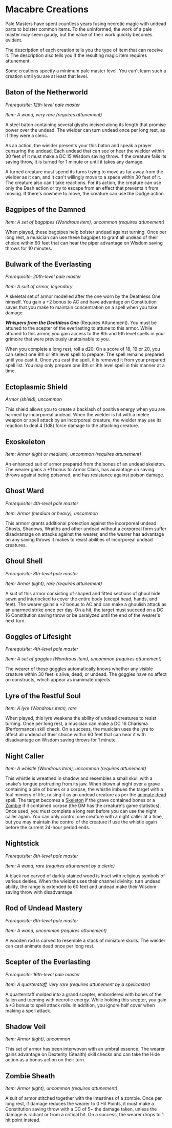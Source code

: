 # Macabre Creations
Pale Masters have spent countless years fusing necrotic magic with undead parts to bolster common items. To the uninformed, the work of a pale master may seem gaudy, but the value of their work quickly becomes evident.

The description of each creation tells you the type of item that can receive it. The description also tells you if the resulting magic item requires attunement.

Some creations specify a minimum pale master level. You can't learn such a creation until you are at least that level.

## Baton of the Netherworld
*Prerequisite: 12th-level pale master*

*Item: A wand, very rare (requires attunement)*

A steel baton containing several glyphs incised along its length that promise power over the undead. The wielder can turn undead once per long rest, as if they were a cleric. 

As an action, the wielder presents your this baton and speak a prayer censuring the undead. Each undead that can see or hear the wielder within 30 feet of it must make a DC 15 Wisdom saving throw. If the creature fails its saving throw, it is turned for 1 minute or until it takes any damage.

A turned creature must spend its turns trying to move as far away from the wielder as it can, and it can't willingly move to a space within 30 feet of it. The creature also can't take reactions. For its action, the creature can use only the Dash action or try to escape from an effect that prevents it from moving. If there's nowhere to move, the creature can use the Dodge action.

## Bagpipes of the Damned
*Item: A set of bagpipes (Wondrous item), uncommon (requires attunement)*

When played, these bagpipes help bolster undead against turning. Once per long rest, a musician can use these bagpipes to grant all undead of their choice within 60 feet that can hear the piper advantage on Wisdom saving throws for 10 minutes.

## Bulwark of the Everlasting
*Prerequisite: 20th-level pale master*

*Item: A suit of armor, legendary*

A skeletal set of armor modelled after the one worn by the Deathless One himself. You gain a +2 bonus to AC and have advantage on Constitution saves that you make to maintain concentration on a spell when you take damage.

***Whispers from the Deathless One*** (Requires Attunement). You must be attuned to the scepter of the everlasting to attune to this armor. While attuned to this armor, you gain access to the 8th and 9th level spells in your grimoire that were previously unattainable to you. 

When you complete a long rest, roll a d20. On a score of 18, 19 or 20, you can select one 8th or 9th level spell to prepare. The spell remains prepared until you cast it. Once you cast the spell, it is removed it from your prepared spell list. You may only prepare one 8th or 9th level spell in this manner at a time.

## Ectoplasmic Shield
*Armor (shield), uncommon*

This shield allows you to create a backlash of positive energy when you are harmed by incorporeal undead. When the wielder is hit with a melee weapon or spell attack by an incorporeal creature, the wielder may use its reaction to deal 4 (1d8) force damage to the attacking creature.

## Exoskeleton
*Item: Armor (light or medium), uncommon (requires attunement)*

An enhanced suit of armor prepared from the bones of an undead skeleton. The wearer gains a +1 bonus to Armor Class, has advantage on saving throws against being poisoned, and has resistance against poison damage.

## Ghost Ward
*Prerequisite: 4th-level pale master*

*Item: Armor (medium or heavy), uncommon*

This armorr grants additional protection against the incorporeal undead. Ghosts, Shadows, Wraiths and other undead without a corporeal form suffer disadvantage on attacks against the wearer, and the wearer has advantage on any saving throws it makes to resist abilities of incorporeal undead creatures.

## Ghoul Shell
*Prerequisite: 8th-level pale master*

*Item: Armor (light), rare (requires attunement)*

A suit of this armor consisting of shaped and fitted sections of ghoul hide sewn and interlocked to cover the entire body (except head, hands, and feet). The wearer gains a +2 bonus to AC and can make a ghoulish attack as an unarmed strike once per day. On a hit, the target must succeed on a DC 16 Constitution saving throw or be paralyzed until the end of the wearer's next turn.

## Goggles of Lifesight
*Prerequisite: 4th-level pale master*

*Item: A set of goggles (Wondrous item), uncommon (requires attunement)*

The wearer of these goggles automatically knows whether any visible creature within 30 feet is alive, dead, or undead. The goggles have no affect on constructs, which appear as inanimate objects.

## Lyre of the Restful Soul
*Item: A lyre (Wondrous item), rare*

When played, this lyre weakens the ability of undead creatures to resist turning. Once per long rest, a musician can make a DC 16 Charisma (Performance) skill check. On a success, the musician uses the lyre to affect all undead of their choice within 60 feet that can hear it with disadvantage on Wisdom saving throws for 1 minute.

## Night Caller
*Item: A whistle (Wondrous item), uncommon (requires attunement)*

This whistle is wreathed in shadow and resembles a small skull with a snake's tongue protruding from its jaw. When blown at night over a grave containing a pile of bones or a corpse, the whistle imbues the target with a foul mimicry of life, raising it as an undead creature as per the [animate dead](../../Magic/Spells/animate-dead.md) spell. The target becomes a [Skeleton](../../Creatures/Undead/Skeletons.md#skeleton) if the grave contained bones or a [Zombie](../../Creatures/Undead/Zombie.md) if it contained corpse (the DM has the creature's game statistics). Once used, you must complete a long rest before you can use the night caller again. You can only control one creature with a night caller at a time, but you may maintain the control of the creature if use the whistle again before the current 24-hour period ends.

## Nightstick
*Prerequisite: 8th-level pale master*

*Item: A wand, rare (requires attunement by a cleric)*

A black rod carved of darkly stained wood is inset with religious symbols of various deities. When the wielder uses their channel divinity: turn undead ability, the range is extended to 60 feet and undead make their Wisdom saving throw with disadvantage.

## Rod of Undead Mastery
*Prerequisite: 6th-level pale master*

*Item: A wand, uncommon (requires attunement)*

A wooden rod is carved to resemble a stack of miniature skulls. The wielder can cast animate dead once per long rest.

## Scepter of the Everlasting
*Prerequisite: 16th-level pale master*

*Item: A quarterstaff, very rare (requires attunement by a spellcaster)*

A quarterstaff molded into a grand scepter, embordered with bones of the fallen and teeming with necrotic energy. While holding this scepter, you gain a +3 bonus to spell attack rolls. In addition, you ignore half cover when making a spell attack.

## Shadow Veil
*Item: Armor (light), uncommon*

This set of armor has been interwoven with an umbral essence. The wearer gains advantage on Dexterity (Stealth) skill checks and can take the Hide action as a bonus action on their turn.

## Zombie Sheath
*Item: Armor (light), uncommon (requires attunement)*

A suit of armor stitched together with the intestines of a zombie. Once per long rest, if damage reduces the wearer to 0 Hit Points, it must make a Constitution saving throw with a DC of 5+ the damage taken, unless the damage is radiant or from a critical hit. On a success, the wearer drops to 1 hit point instead.

